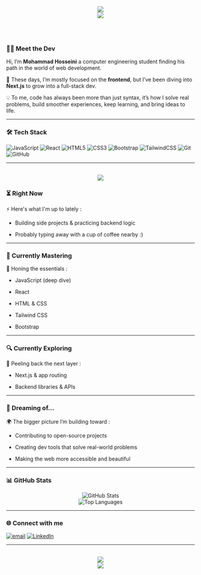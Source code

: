 <div align="center">
<img src="https://capsule-render.vercel.app/api?type=waving&color=4361ee&height=250&section=header&text=Hey,%20👋%20Welcome%20to%20my%20Dev%20World!&fontSize=35&fontAlignY=35&fontColor=ffffff&animation=twinkling"/>
</div>

<div align="center">
  <img src="https://readme-typing-svg.herokuapp.com?font=Caveat&weight=500&size=22&duration=4000&pause=1000&color=00a6fb&center=true&multiline=true&width=500&height=90&lines=Glad+you’re+here...;Let’s+dive+into+my+journey;and+explore+the+world+of+code+together+🚀" />
</div>

<br><br>

### 👨‍💻 Meet the Dev

Hi, I’m **Mohammad Hosseini** a computer engineering student finding his path in the world of web development.

🌱 These days, I’m mostly focused on the **frontend**, but I’ve been diving into **Next.js** to grow into a full-stack dev.

💡 To me, code has always been more than just syntax, it’s how I solve real problems, build smoother experiences, keep learning, and bring ideas to life.


---

### 🛠 Tech Stack

![JavaScript](https://img.shields.io/badge/javascript-%23323330.svg?style=for-the-badge&logo=javascript&logoColor=%23F7DF1E) ![React](https://img.shields.io/badge/react-%2320232a.svg?style=for-the-badge&logo=react&logoColor=%2361DAFB) ![HTML5](https://img.shields.io/badge/html5-%23E34F26.svg?style=for-the-badge&logo=html5&logoColor=white) ![CSS3](https://img.shields.io/badge/css3-%231572B6.svg?style=for-the-badge&logo=css3&logoColor=white) ![Bootstrap](https://img.shields.io/badge/bootstrap-%238511FA.svg?style=for-the-badge&logo=bootstrap&logoColor=white) ![TailwindCSS](https://img.shields.io/badge/tailwindcss-%2338B2AC.svg?style=for-the-badge&logo=tailwind-css&logoColor=white) ![Git](https://img.shields.io/badge/git-%23F05033.svg?style=for-the-badge&logo=git&logoColor=white) ![GitHub](https://img.shields.io/badge/github-%23121011.svg?style=for-the-badge&logo=github&logoColor=white)


---

<br>

<div align="center">
  <img src="https://readme-typing-svg.herokuapp.com?font=sans-serif&weight=500&size=22&duration=4000&pause=1000&color=ead2ac&center=true&multiline=true&width=500&height=90&lines=🧠I+don’t+just+write+code;🎨I+craft+experiences;✨One+meaningful+line+at+a+time" />
</div>


### ⏳ Right Now

⚡ Here's what I'm up to lately :

- Building side projects & practicing backend logic

- Probably typing away with a cup of coffee nearby :)

---

### 🚀 Currently Mastering

🧠 Honing the essentials :

- JavaScript (deep dive)

- React

- HTML & CSS

- Tailwind CSS

- Bootstrap

---

### 🔍 Currently Exploring

🧪 Peeling back the next layer :

- Next.js & app routing

- Backend libraries & APIs

---

### 🌟 Dreaming of...

🌍 The bigger picture I’m building toward :

- Contributing to open-source projects

- Creating dev tools that solve real-world problems

- Making the web more accessible and beautiful


---

### 📊 GitHub Stats

<p align="center">
  <img src="https://github-readme-stats.vercel.app/api?username=mhdcraft&show_icons=true&theme=blue_navy" alt="GitHub Stats" />
  <br />
  <img src="https://github-readme-stats.vercel.app/api/top-langs/?username=mhdcraft&layout=compact&theme=blue_navy" alt="Top Languages" />
</p>


---

### 🌐 Connect with me

[![email](https://img.shields.io/badge/Email-D14836?logo=gmail&logoColor=white)](mailto:mhdcraft.dev@gmail.com) [![LinkedIn](https://img.shields.io/badge/LinkedIn-%230077B5.svg?logo=linkedin&logoColor=white)](https://linkedin.com/in/@)


---

<br>

<div align="center">
  <img src="https://readme-typing-svg.herokuapp.com?font=Caveat&weight=500&size=22&duration=4000&pause=1000&color=00a6fb&center=true&width=500&lines=☀️Have+a+good+day,+and+happy+coding!;Brewed+with+☕️,❤️+and+a+few+sleepless+nights;🧠💻Stay+curious,+Keep+coding,+and+fun+with+it" />
</div>

<div align="center">
<img src="https://capsule-render.vercel.app/api?type=waving&color=4361ee&height=220&section=footer&text=Thank%20you%20for%20visiting!&fontSize=35&fontAlignY=65&fontColor=ffffff&animation=twinkling"/>
</div>


